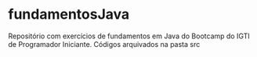 # fundamentosJava
Repositório com exercícios de fundamentos em Java do Bootcamp do IGTI de Programador Iniciante.
Códigos arquivados na pasta src
